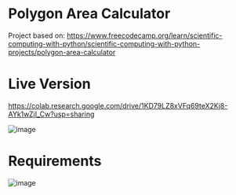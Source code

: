 # Polygon Area Calculator

Project based on: https://www.freecodecamp.org/learn/scientific-computing-with-python/scientific-computing-with-python-projects/polygon-area-calculator

# Live Version

https://colab.research.google.com/drive/1KD79LZ8xVFq69teX2Kj8-AYk1wZjI_Cw?usp=sharing

![image](https://user-images.githubusercontent.com/91420499/179079105-2ef8a400-108c-4078-9f81-703515c5a873.png)

# Requirements

![image](https://user-images.githubusercontent.com/91420499/179079590-842e6eaf-8532-4f14-b31d-302800095849.png)
